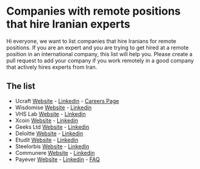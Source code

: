 
# Companies with remote positions that hire Iranian experts

Hi everyone, we want to list companies that hire Iranians for remote positions. 
If you are an expert and you are trying to get hired at a remote position in an international company, this list will help you.
Please create a pull request to add your company if you work remotely in a good company that actively hires experts from Iran.


## The list
- Ucraft [Website](https://www.ucraft.com/) - [Linkedin](https://www.linkedin.com/company/ucraft/) - [Careers Page](https://jobs.ucraft.com/jobs/Careers)
- Wisdomise [Website](https://wisdomise.io/) - [Linkedin](https://www.linkedin.com/company/wisdomise/)
- VHS Lab [Website](https://www.vhslab.com/) - [Linkedin](https://www.linkedin.com/company/virtually-human/)
- Xcoin [Website](https://xcoins.com/en/) - [Linkedin](https://www.linkedin.com/company/realxcoins/)
- Geeks Ltd [Website](https://www.geeks.ltd.uk/) - [Linkedin](https://uk.linkedin.com/company/geeks-ltd)
- Deloitte [Website](https://www2.deloitte.com/nl/nl.html) - [Linkedin](https://www.linkedin.com/company/deloitte/)
- Etudit [Website](https://etudit.com/) - [Linkedin](https://www.linkedin.com/company/etudit/)
- Steelorbis [Website](https://www.steelorbis.com/) - [Linkedin](https://www.linkedin.com/company/steelorbis/)
- Communere [Website](https://communere.com/) - [Linkedin](https://www.linkedin.com/company/communere/)
- Payever [Website](https://getpayever.com/) - [Linkedin](https://www.linkedin.com/company/payever/) - [FAQ](https://docs.google.com/presentation/d/1WT1a7oZnpSnmcRVGtdCZ4vZo7oHNOar--p_UetsFqSI/edit#slide=id.g53cdc0b7ac_1_81)
